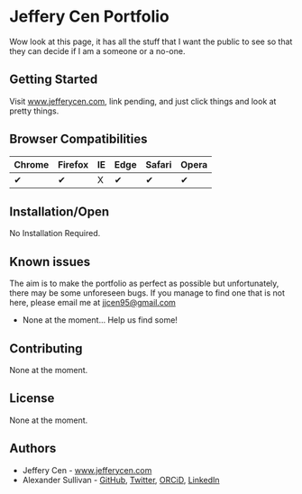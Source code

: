 # Jeffery Cen Portfolio

Wow look at this page, it has all the stuff that I want the public to see so that they can decide if I am a someone or a no-one.

## Getting Started

Visit www.jefferycen.com, link pending, and just click things and look at pretty things. 

## Browser Compatibilities 

Chrome | Firefox | IE | Edge | Safari | Opera
--- | --- | --- | --- | --- | --- |
✔ |  ✔ | X |  ✔ | ✔ |  ✔ |

## Installation/Open

No Installation Required.

## Known issues

The aim is to make the portfolio as perfect as possible but unfortunately, there may be some unforeseen bugs. If you manage to find one that is not here, please email me at jjcen95@gmail.com
* None at the moment... Help us find some!

## Contributing

None at the moment.

## License

None at the moment.

## Authors

* Jeffery Cen - www.jefferycen.com
* Alexander Sullivan - [GitHub](https://github.com/ASully), [Twitter](https://twitter.com/alexjsully), [ORCiD](https://orcid.org/0000-0002-4463-4473), [LinkedIn](https://www.linkedin.com/in/alexanderjsullivan/)
